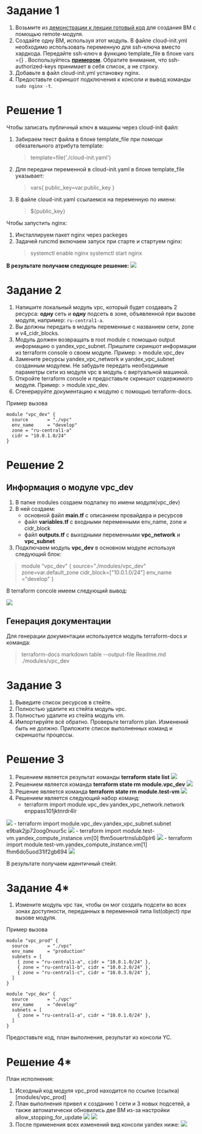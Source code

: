 # Задание 1

1. Возьмите из [демонстрации к лекции готовый код](https://github.com/netology-code/ter-homeworks/tree/main/04/demonstration1) для создания ВМ с помощью remote-модуля.
2. Создайте одну ВМ, используя этот модуль. В файле cloud-init.yml необходимо использовать переменную для ssh-ключа вместо хардкода. Передайте ssh-ключ в функцию template_file в блоке vars ={} .
Воспользуйтесь [**примером**](https://grantorchard.com/dynamic-cloudinit-content-with-terraform-file-templates/). Обратите внимание, что ssh-authorized-keys принимает в себя список, а не строку.
3. Добавьте в файл cloud-init.yml установку nginx.
4. Предоставьте скриншот подключения к консоли и вывод команды ```sudo nginx -t```.

# Решение 1

Чтобы записать публичный ключ в машины через cloud-init файл:
1. Забираем текст файла в блоке template_file при помощи обязательного атрибута template:
   > template=file('./cloud-init.yaml')
2. Для передачи переменной в cloud-init.yaml в блоке template_file указывает:
   > vars{
       public_key=var.public_key
   }
3.  В файле cloud-init.yaml ссылаемся на переменную по имени:
    > ${public_key}

Чтобы запустить nginx:
1. Инсталлируем пакет nginx через packeges
2. Задачей runcmd включаем запуск при старте и стартуем nginx:
   > systemctl enable nginx
   > systemctl start nginx

**В результате получаем следующее решение:**
<img src='images/task1-nginx.png'/>

# Задание 2

1. Напишите локальный модуль vpc, который будет создавать 2 ресурса: **одну** сеть и **одну** подсеть в зоне, объявленной при вызове модуля, например: ```ru-central1-a```.
2. Вы должны передать в модуль переменные с названием сети, zone и v4_cidr_blocks.
3. Модуль должен возвращать в root module с помощью output информацию о yandex_vpc_subnet. Пришлите скриншот информации из terraform console о своем модуле. Пример: > module.vpc_dev  
4. Замените ресурсы yandex_vpc_network и yandex_vpc_subnet созданным модулем. Не забудьте передать необходимые параметры сети из модуля vpc в модуль с виртуальной машиной.
5. Откройте terraform console и предоставьте скриншот содержимого модуля. Пример: > module.vpc_dev.
6. Сгенерируйте документацию к модулю с помощью terraform-docs.    
 
Пример вызова

```
module "vpc_dev" {
  source       = "./vpc"
  env_name     = "develop"
  zone = "ru-central1-a"
  cidr = "10.0.1.0/24"
}
```

# Решение 2

## Информация о модуле vpc_dev

1. В папке modules создаем подпапку по имени модуля(vpc_dev)
2. В ней создаем:
   - основной файл **main.tf** с описанием провайдера и ресурсов
   - файл **variables.tf** с входными переменными env_name, zone и cidr_block
   - файл **outputs.tf** с выходными переменными **vpc_network** и **vpc_subnet**
3.  Подключаем модуль **vpc_dev**  в основном модуле используя следующий блок:
   > module "vpc_dev" {
      source="./modules/vpc_dev"
      zone=var.default_zone
      cidr_block=["10.0.1.0/24"]
      env_name  ="develop"
      }

В terraform concole имеем следующий вывод:

<img src='images/task2-console_moduleinfo.png'/>

## Генерация документации

Для генерации документации используется модуль terraform-docs и команда:
> terraform-docs markdown table --output-file Readme.md ./modules/vpc_dev


# Задание 3
1. Выведите список ресурсов в стейте.
2. Полностью удалите из стейта модуль vpc.
3. Полностью удалите из стейта модуль vm.
4. Импортируйте всё обратно. Проверьте terraform plan. Изменений быть не должно.
Приложите список выполненных команд и скриншоты процессы.

# Решение 3

1. Решением является результат команды **terraform state list**
   <img src='images/task3-state1.png'/>
2. Решением является команда **terraform state rm module.vpc_dev**
   <img src='images/task3-state2.png'/>
3. Решение является команда **terraform state rm module.test-vm**
   <img src='images/task3-state3.png'/>
4. Решением является следующий набор команд:
   - terraform import module.vpc_dev.yandex_vpc_network.network enppass101jktnrdr4lr
  <img src='images/task3-state_import1.png'/>
   - terraform import module.vpc_dev.yandex_vpc_subnet.subnet e9bak2jp72oog0nuur5c
  <img src='images/task3-state_import2.png'/>
   - terraform import module.test-vm.yandex_compute_instance.vm[0] fhm5ouertrnslub0plr6
  <img src='images/task3-state_import3.png'/>
   - terraform import module.test-vm.yandex_compute_instance.vm[1] fhm6do5uod31lf2gb694
  <img src='images/task3-state_import4.png'/>

  В результате получаем идентичный стейт.

# Задание 4*

1. Измените модуль vpc так, чтобы он мог создать подсети во всех зонах доступности, переданных в переменной типа list(object) при вызове модуля.  
  
Пример вызова
```
module "vpc_prod" {
  source       = "./vpc"
  env_name     = "production"
  subnets = [
    { zone = "ru-central1-a", cidr = "10.0.1.0/24" },
    { zone = "ru-central1-b", cidr = "10.0.2.0/24" },
    { zone = "ru-central1-c", cidr = "10.0.3.0/24" },
  ]
}

module "vpc_dev" {
  source       = "./vpc"
  env_name     = "develop"
  subnets = [
    { zone = "ru-central1-a", cidr = "10.0.1.0/24" },
  ]
}
```

Предоставьте код, план выполнения, результат из консоли YC.

# Решение 4*

План исполнения:

1. Исходный код модуля vpc_prod находится по ссылке (ссылка)[modules/vpc_prod]
2. План выполнения привел к созданию 1 сети и 3 новых подсетей, а также автоматически обновились две ВМ из-за настройки allow_stopping_for_update
   <img src='images/task4-plan1.png'/>
   <img src='images/task4-plan2.png'/>
3. После применения всех изменений вид консоли yandex ниже:
   <img src='images/task4-yc.png'/>